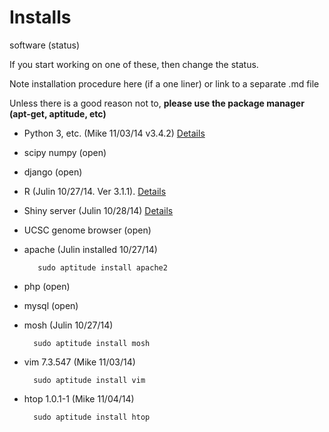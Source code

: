 # Installs

software (status)

If you start working on one of these, then change the status.

Note installation procedure here (if a one liner) or link to a separate .md file

Unless there is a good reason not to, __please use the package manager (apt-get, aptitude, etc)__

* Python 3, etc. (Mike 11/03/14 v3.4.2) [Details](https://github.com/jnmaloof/debian-lab-server/blob/master/python3_install.md)
* scipy numpy (open)
* django (open)
* R (Julin 10/27/14.  Ver 3.1.1).  [Details](https://github.com/jnmaloof/debian-lab-server/blob/master/r_install.md)
* Shiny server (Julin 10/28/14) [Details](https://github.com/jnmaloof/debian-lab-server/blob/master/shiny-server_install.md)
* UCSC genome browser (open)
* apache (Julin installed 10/27/14)

         sudo aptitude install apache2

* php (open)
* mysql (open)
* mosh (Julin 10/27/14)

        sudo aptitude install mosh

* vim 7.3.547 (Mike 11/03/14)

        sudo aptitude install vim


* htop 1.0.1-1 (Mike 11/04/14)

        sudo aptitude install htop
